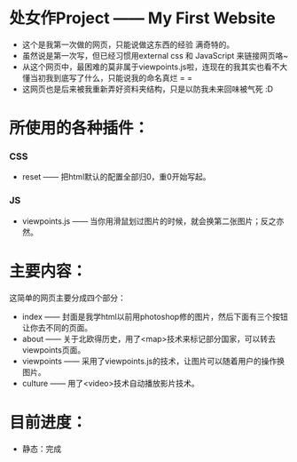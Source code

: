 ﻿
# 处女作Project —— My First Website
- 这个是我第一次做的网页，只能说做这东西的经验 满奇特的。
- 虽然说是第一次写，但已经习惯用external css 和 JavaScript 来链接网页咯~
- 从这个网页中，最困难的莫非属于viewpoints.js啦，连现在的我其实也看不大懂当初我到底写了什么，只能说我的命名真烂 = =
- 这网页也是后来被我重新弄好资料夹结构，只是以防我未来回味被气死 :D

# 所使用的各种插件：
### CSS
- reset —— 把html默认的配置全部归0，重0开始写起。

### JS
- viewpoints.js —— 当你用滑鼠划过图片的时候，就会换第二张图片；反之亦然。

# 主要内容：
这简单的网页主要分成四个部分：
- index —— 封面是我学html以前用photoshop修的图片，然后下面有三个按钮让你去不同的页面。
- about —— 关于北欧得历史，用了\<map\>技术来标记部分国家，可以转去viewpoints页面。
- viewpoints —— 采用了viewpoints.js的技术，让图片可以随着用户的操作换图片。
- culture —— 用了\<video\>技术自动播放影片技术。

# 目前进度：
- 静态：完成
